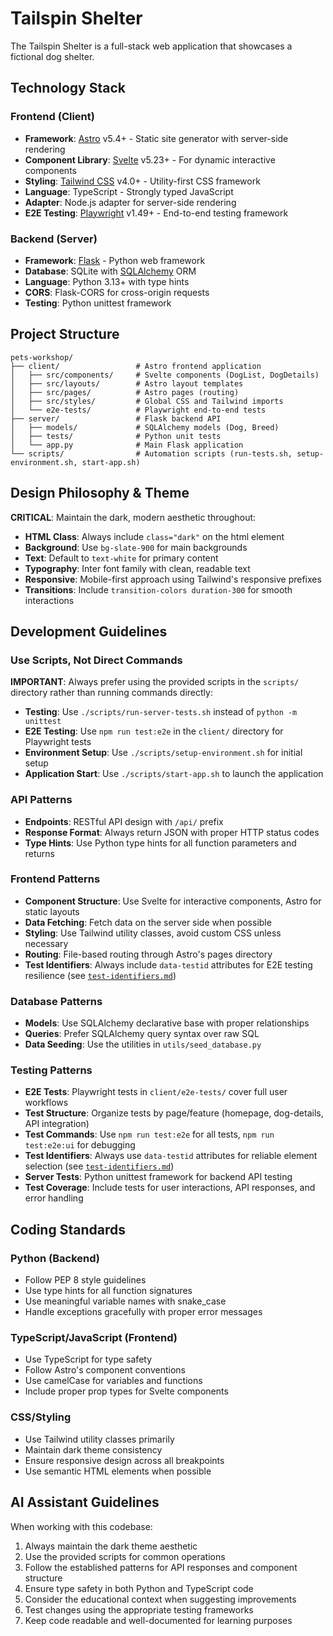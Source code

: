 # Tailspin Shelter

The Tailspin Shelter is a full-stack web application that showcases a fictional dog shelter.

## Technology Stack

### Frontend (Client)
- **Framework**: [Astro](https://astro.build/) v5.4+ - Static site generator with server-side rendering
- **Component Library**: [Svelte](https://svelte.dev/) v5.23+ - For dynamic interactive components
- **Styling**: [Tailwind CSS](https://tailwindcss.com/) v4.0+ - Utility-first CSS framework
- **Language**: TypeScript - Strongly typed JavaScript
- **Adapter**: Node.js adapter for server-side rendering
- **E2E Testing**: [Playwright](https://playwright.dev/) v1.49+ - End-to-end testing framework

### Backend (Server)
- **Framework**: [Flask](https://flask.palletsprojects.com/) - Python web framework
- **Database**: SQLite with [SQLAlchemy](https://www.sqlalchemy.org/) ORM
- **Language**: Python 3.13+ with type hints
- **CORS**: Flask-CORS for cross-origin requests
- **Testing**: Python unittest framework

## Project Structure

```
pets-workshop/
├── client/                 # Astro frontend application
│   ├── src/components/     # Svelte components (DogList, DogDetails)
│   ├── src/layouts/        # Astro layout templates
│   ├── src/pages/          # Astro pages (routing)
│   ├── src/styles/         # Global CSS and Tailwind imports
│   └── e2e-tests/          # Playwright end-to-end tests
├── server/                 # Flask backend API
│   ├── models/             # SQLAlchemy models (Dog, Breed)
│   ├── tests/              # Python unit tests
│   └── app.py              # Main Flask application
└── scripts/                # Automation scripts (run-tests.sh, setup-environment.sh, start-app.sh)
```

## Design Philosophy & Theme

**CRITICAL**: Maintain the dark, modern aesthetic throughout:
- **HTML Class**: Always include `class="dark"` on the html element
- **Background**: Use `bg-slate-900` for main backgrounds
- **Text**: Default to `text-white` for primary content
- **Typography**: Inter font family with clean, readable text
- **Responsive**: Mobile-first approach using Tailwind's responsive prefixes
- **Transitions**: Include `transition-colors duration-300` for smooth interactions

## Development Guidelines

### Use Scripts, Not Direct Commands
**IMPORTANT**: Always prefer using the provided scripts in the `scripts/` directory rather than running commands directly:
- **Testing**: Use `./scripts/run-server-tests.sh` instead of `python -m unittest`
- **E2E Testing**: Use `npm run test:e2e` in the `client/` directory for Playwright tests
- **Environment Setup**: Use `./scripts/setup-environment.sh` for initial setup
- **Application Start**: Use `./scripts/start-app.sh` to launch the application

### API Patterns
- **Endpoints**: RESTful API design with `/api/` prefix
- **Response Format**: Always return JSON with proper HTTP status codes
- **Type Hints**: Use Python type hints for all function parameters and returns

### Frontend Patterns
- **Component Structure**: Use Svelte for interactive components, Astro for static layouts
- **Data Fetching**: Fetch data on the server side when possible
- **Styling**: Use Tailwind utility classes, avoid custom CSS unless necessary
- **Routing**: File-based routing through Astro's pages directory
- **Test Identifiers**: Always include `data-testid` attributes for E2E testing resilience (see [`test-identifiers.md`](.github/instructions/test-identifiers.md))

### Database Patterns
- **Models**: Use SQLAlchemy declarative base with proper relationships
- **Queries**: Prefer SQLAlchemy query syntax over raw SQL
- **Data Seeding**: Use the utilities in `utils/seed_database.py`

### Testing Patterns
- **E2E Tests**: Playwright tests in `client/e2e-tests/` cover full user workflows
- **Test Structure**: Organize tests by page/feature (homepage, dog-details, API integration)
- **Test Commands**: Use `npm run test:e2e` for all tests, `npm run test:e2e:ui` for debugging
- **Test Identifiers**: Always use `data-testid` attributes for reliable element selection (see [`test-identifiers.md`](.github/instructions/test-identifiers.md))
- **Server Tests**: Python unittest framework for backend API testing
- **Test Coverage**: Include tests for user interactions, API responses, and error handling

## Coding Standards

### Python (Backend)
- Follow PEP 8 style guidelines
- Use type hints for all function signatures
- Use meaningful variable names with snake_case
- Handle exceptions gracefully with proper error messages

### TypeScript/JavaScript (Frontend)
- Use TypeScript for type safety
- Follow Astro's component conventions
- Use camelCase for variables and functions
- Include proper prop types for Svelte components

### CSS/Styling
- Use Tailwind utility classes primarily
- Maintain dark theme consistency
- Ensure responsive design across all breakpoints
- Use semantic HTML elements when possible

## AI Assistant Guidelines

When working with this codebase:
1. Always maintain the dark theme aesthetic
2. Use the provided scripts for common operations
3. Follow the established patterns for API responses and component structure
4. Ensure type safety in both Python and TypeScript code
5. Consider the educational context when suggesting improvements
6. Test changes using the appropriate testing frameworks
7. Keep code readable and well-documented for learning purposes
